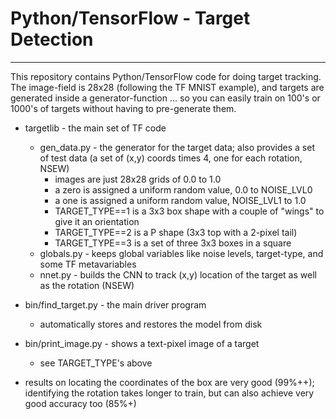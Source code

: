 # Python/TensorFlow - Target Detection
----

This repository contains Python/TensorFlow code for doing target tracking.
The image-field is 28x28 (following the TF MNIST example), and targets are
generated inside a generator-function ... so you can easily train on 100's
or 1000's of targets without having to pre-generate them.

* targetlib - the main set of TF code
  * gen_data.py - the generator for the target data; also provides a set of test data (a set of (x,y) coords times 4, one for each rotation, NSEW)
    * images are just 28x28 grids of 0.0 to 1.0
	* a zero is assigned a uniform random value, 0.0 to NOISE_LVL0
	* a one is assigned a uniform random value, NOISE_LVL1 to 1.0
    * TARGET_TYPE==1 is a 3x3 box shape with a couple of "wings" to give it an orientation
    * TARGET_TYPE==2 is a P shape (3x3 top with a 2-pixel tail)
	* TARGET_TYPE==3 is a set of three 3x3 boxes in a square
  * globals.py - keeps global variables like noise levels, target-type, and some TF metavariables
  * nnet.py - builds the CNN to track (x,y) location of the target as well as the rotation (NSEW)

* bin/find_target.py - the main driver program
  * automatically stores and restores the model from disk
* bin/print_image.py - shows a text-pixel image of a target
  * see TARGET_TYPE's above

* results on locating the coordinates of the box are very good (99%++); identifying the rotation takes longer to train, but can also achieve very good accuracy too (85%+)
